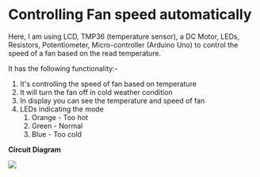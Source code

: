 # Controlling Fan speed automatically

Here, I am using LCD, TMP36 (temperature sensor), a DC Motor, LEDs, Resistors, Potentiometer, Micro-controller (Arduino Uno) to control the speed of a fan based on the read temperature.

It has the following functionality:-
1.  It's controlling the speed of fan based on temperature
2.  It will turn the fan off in cold weather condition
3.  In display you can see the temperature and speed of fan
4.  LEDs indicating the mode
    1.  Orange - Too hot
    2.  Green - Normal
    3.  Blue - Too cold
 
<b>Circuit Diagram</b>

<img src="fan_ckt">
